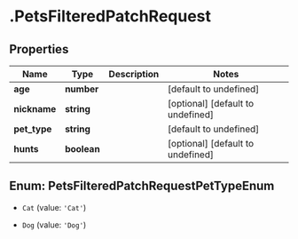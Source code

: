 # .PetsFilteredPatchRequest

## Properties

|Name | Type | Description | Notes|
|------------ | ------------- | ------------- | -------------|
|**age** | **number** |  | [default to undefined]|
|**nickname** | **string** |  | [optional] [default to undefined]|
|**pet_type** | **string** |  | [default to undefined]|
|**hunts** | **boolean** |  | [optional] [default to undefined]|


## Enum: PetsFilteredPatchRequestPetTypeEnum


* `Cat` (value: `'Cat'`)

* `Dog` (value: `'Dog'`)




